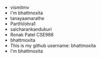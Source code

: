 - vismitmv
- I'm bhattmoxita
- tanayaamarathe
- ParthVohra1
- saicharankandukuri
- Ronak Patel CSE986
- bhattmoxita
- This is my github username: bhattmoxita
-   I'm bhattmoxita
